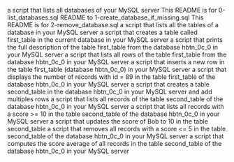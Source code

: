 a script that lists all databases of your MySQL server
This README is for 0-list_databases.sql
README to 1-create_database_if_missing.sql
This README is for 2-remove_database.sql
a script that lists all the tables of a database in your MySQL server
a script that creates a table called first_table in the current database in your MySQL server
a script that prints the full description of the table first_table from the database hbtn_0c_0 in your MySQL server
a script that lists all rows of the table first_table from the database hbtn_0c_0 in your MySQL server
a script that inserts a new row in the table first_table (database hbtn_0c_0) in your MySQL server
a script that displays the number of records with id = 89 in the table first_table of the database hbtn_0c_0 in your MySQL server
a script that creates a table second_table in the database hbtn_0c_0 in your MySQL server and add multiples rows
a script that lists all records of the table second_table of the database hbtn_0c_0 in your MySQL server
a script that lists all records with a score >= 10 in the table second_table of the database hbtn_0c_0 in your MySQL server
a script that updates the score of Bob to 10 in the table second_table
a script that removes all records with a score <= 5 in the table second_table of the database hbtn_0c_0 in your MySQL server
a script that computes the score average of all records in the table second_table of the database hbtn_0c_0 in your MySQL server
